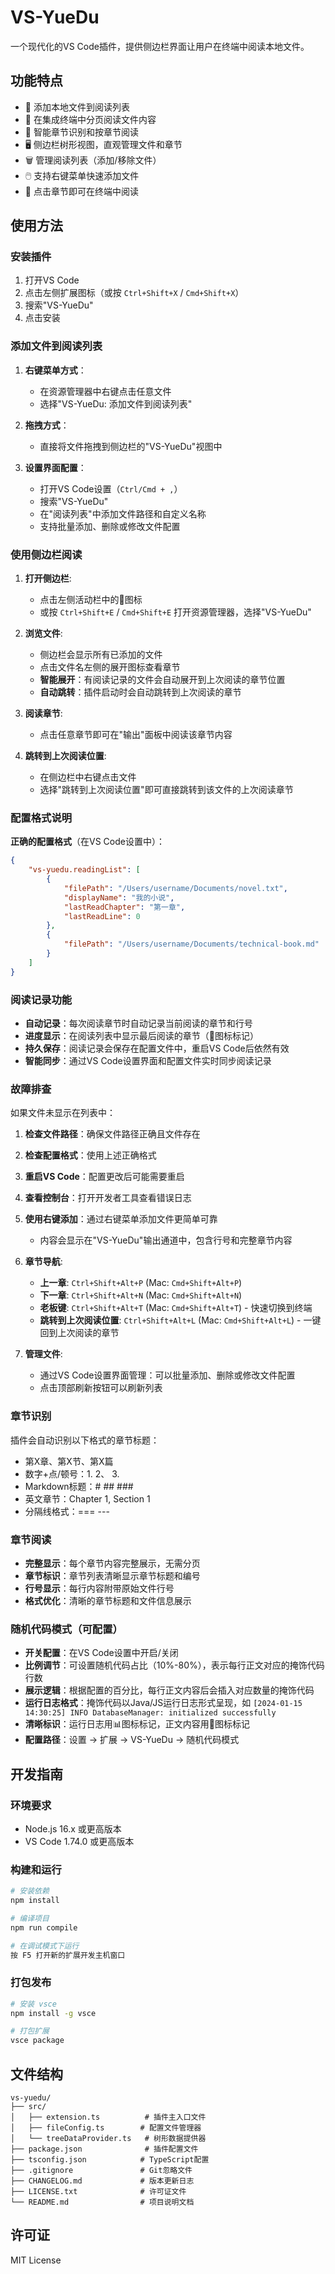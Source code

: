 # VS-YueDu

一个现代化的VS Code插件，提供侧边栏界面让用户在终端中阅读本地文件。

## 功能特点

- 📁 添加本地文件到阅读列表
- 📖 在集成终端中分页阅读文件内容
- 📑 智能章节识别和按章节阅读
- 🖥️ 侧边栏树形视图，直观管理文件和章节
- 🗑️ 管理阅读列表（添加/移除文件）
- 🖱️ 支持右键菜单快速添加文件
- 🎯 点击章节即可在终端中阅读

## 使用方法

### 安装插件

1. 打开VS Code
2. 点击左侧扩展图标（或按 `Ctrl+Shift+X` / `Cmd+Shift+X`）
3. 搜索"VS-YueDu"
4. 点击安装

### 添加文件到阅读列表

1. **右键菜单方式**：
   - 在资源管理器中右键点击任意文件
   - 选择"VS-YueDu: 添加文件到阅读列表"

2. **拖拽方式**：
   - 直接将文件拖拽到侧边栏的"VS-YueDu"视图中

3. **设置界面配置**：
   - 打开VS Code设置（`Ctrl/Cmd + ,`）
   - 搜索"VS-YueDu"
   - 在"阅读列表"中添加文件路径和自定义名称
   - 支持批量添加、删除或修改文件配置

### 使用侧边栏阅读

1. **打开侧边栏**:
   - 点击左侧活动栏中的📖图标
   - 或按 `Ctrl+Shift+E` / `Cmd+Shift+E` 打开资源管理器，选择"VS-YueDu"

2. **浏览文件**:
   - 侧边栏会显示所有已添加的文件
   - 点击文件名左侧的展开图标查看章节
   - **智能展开**：有阅读记录的文件会自动展开到上次阅读的章节位置
   - **自动跳转**：插件启动时会自动跳转到上次阅读的章节

3. **阅读章节**:
   - 点击任意章节即可在"输出"面板中阅读该章节内容

4. **跳转到上次阅读位置**:
   - 在侧边栏中右键点击文件
   - 选择"跳转到上次阅读位置"即可直接跳转到该文件的上次阅读章节

### 配置格式说明

**正确的配置格式**（在VS Code设置中）：
```json
{
    "vs-yuedu.readingList": [
        {
            "filePath": "/Users/username/Documents/novel.txt",
            "displayName": "我的小说",
            "lastReadChapter": "第一章",
            "lastReadLine": 0
        },
        {
            "filePath": "/Users/username/Documents/technical-book.md"
        }
    ]
}
```

### 阅读记录功能

- **自动记录**：每次阅读章节时自动记录当前阅读的章节和行号
- **进度显示**：在阅读列表中显示最后阅读的章节（📖图标标记）
- **持久保存**：阅读记录会保存在配置文件中，重启VS Code后依然有效
- **智能同步**：通过VS Code设置界面和配置文件实时同步阅读记录

### 故障排查

如果文件未显示在列表中：
1. **检查文件路径**：确保文件路径正确且文件存在
2. **检查配置格式**：使用上述正确格式
3. **重启VS Code**：配置更改后可能需要重启
4. **查看控制台**：打开开发者工具查看错误日志
5. **使用右键添加**：通过右键菜单添加文件更简单可靠
   - 内容会显示在"VS-YueDu"输出通道中，包含行号和完整章节内容

4. **章节导航**:
   - **上一章**: `Ctrl+Shift+Alt+P` (Mac: `Cmd+Shift+Alt+P`)
   - **下一章**: `Ctrl+Shift+Alt+N` (Mac: `Cmd+Shift+Alt+N`)
   - **老板键**: `Ctrl+Shift+Alt+T` (Mac: `Cmd+Shift+Alt+T`) - 快速切换到终端
   - **跳转到上次阅读位置**: `Ctrl+Shift+Alt+L` (Mac: `Cmd+Shift+Alt+L`) - 一键回到上次阅读的章节

5. **管理文件**:
   - 通过VS Code设置界面管理：可以批量添加、删除或修改文件配置
   - 点击顶部刷新按钮可以刷新列表

### 章节识别

插件会自动识别以下格式的章节标题：
- 第X章、第X节、第X篇
- 数字+点/顿号：1. 2、 3.
- Markdown标题：# ## ###
- 英文章节：Chapter 1, Section 1
- 分隔线格式：=== ---

### 章节阅读
- **完整显示**：每个章节内容完整展示，无需分页
- **章节标识**：章节列表清晰显示章节标题和编号
- **行号显示**：每行内容附带原始文件行号
- **格式优化**：清晰的章节标题和文件信息展示

### 随机代码模式（可配置）
- **开关配置**：在VS Code设置中开启/关闭
- **比例调节**：可设置随机代码占比（10%-80%），表示每行正文对应的掩饰代码行数
- **展示逻辑**：根据配置的百分比，每行正文内容后会插入对应数量的掩饰代码
- **运行日志格式**：掩饰代码以Java/JS运行日志形式呈现，如 `[2024-01-15 14:30:25] INFO DatabaseManager: initialized successfully`
- **清晰标识**：运行日志用📊图标标记，正文内容用📄图标标记
- **配置路径**：设置 → 扩展 → VS-YueDu → 随机代码模式

## 开发指南

### 环境要求

- Node.js 16.x 或更高版本
- VS Code 1.74.0 或更高版本

### 构建和运行

```bash
# 安装依赖
npm install

# 编译项目
npm run compile

# 在调试模式下运行
按 F5 打开新的扩展开发主机窗口
```

### 打包发布

```bash
# 安装 vsce
npm install -g vsce

# 打包扩展
vsce package
```

## 文件结构

```
vs-yuedu/
├── src/
│   ├── extension.ts          # 插件主入口文件
│   ├── fileConfig.ts        # 配置文件管理器
│   └── treeDataProvider.ts   # 树形数据提供器
├── package.json              # 插件配置文件
├── tsconfig.json            # TypeScript配置
├── .gitignore               # Git忽略文件
├── CHANGELOG.md             # 版本更新日志
├── LICENSE.txt              # 许可证文件
└── README.md                # 项目说明文档
```

## 许可证

MIT License